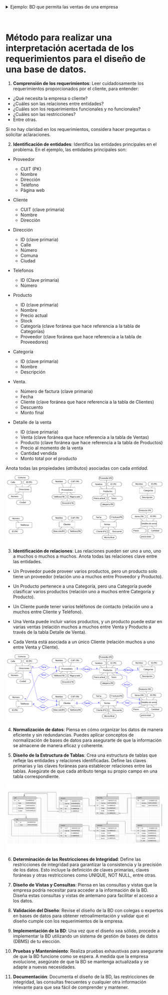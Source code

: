 <details>
<summary>Ejemplo: BD que permita las ventas de una empresa</summary>

Se quiere diseñar una BD que permita registrar las ventas de una empresa.

Específicamente, esta empresa necesita llevar un control de proveedores, clientes,
productos y ventas.

Un *proveedor* se modela con CUIT, nombre, dirección, teléfono y página web. Un *cliente*
también se modela con CUIT, nombre y dirección, pero puede tener varios teléfonos de
contacto. De cada dirección,nos interesa su calle, número, comuna y ciudad. Tanto para
los proveedores como los clientes, el CUIT esun valor único (equivalente al DNI).

De los *productos*, sabemos que tienen un identificador único, nombre, precio actual, stock
y nombre del proveedor que los comercializa. Además se organizan en *categorías*, y cada
producto se clasifica solamente en una de ellas, pero sin embargo una categoría clasifica
varios productos. De ellas nos interesa saber suid, nombre y descripción.

Sabemos que un producto es comercializado por varios proveedores, pero que un
proveedor provee unsolo producto.
Por razones de contabilidad, se debe registrar la información de cada *venta* , las cuales
tienen un númerode factura (que es único), fecha, cliente, descuento y monto final. 

A su vez, sabemos que una venta se compone de varios productos, y por eso nos interesa
el precio al momento de la venta del producto, la cantidad vendida y el monto total por
él. 

Tenga en cuenta que un producto puede estar en varias ventas,pero que podemos
tener un producto que no haya sido vendido. Adicionalmente, sabemos que cada cliente
puede realizar varias ventas, y en una venta solamente participa un cliente

</details>

<br>
<br>

# Método para realizar una interpretación acertada de los requerimientos para el diseño de una base de datos.

1. **Comprensión de los requerimientos**: Leer cuidadosamente los requerimientos proporcionados por el cliente, para entender:

- ¿Qué necesita la empresa o cliente?
- ¿Cuáles son las relaciones entre entidades?
- ¿Cuáles son los requerimientos funcionales y no funcionales? 
- ¿Cuáles son las restricciones?
- Entre otras.

Si no hay claridad en los requerimientos, considera hacer preguntas o solicitar aclaraciones.



2. **Identificación de entidades**: Identifica las entidades principales en el problema. En el ejemplo, las entidades principales son: 

- Proveedor

    - CUIT (PK)
    - Nombre
    - Dirección
    - Teléfono
    - Página web

- Cliente

    - CUIT (clave primaria)
    - Nombre
    - Dirección

- Dirección

    - ID (clave primaria)
    - Calle
    - Número
    - Comuna
    - Ciudad

- Telefonos

    - ID (Clave primaria)
    - Número

- Producto

    - ID (clave primaria)
    - Nombre
    - Precio actual
    - Stock
    - Categoría (clave foránea que hace referencia a la tabla de Categorías)
    - Proveedor (clave foránea que hace referencia a la tabla de Proveedores)

- Categoría

    - ID (clave primaria)
    - Nombre
    - Descripción

- Venta.

    - Número de factura (clave primaria)
    - Fecha
    - Cliente (clave foránea que hace referencia a la tabla de Clientes)
    - Descuento
    - Monto final

- Detalle de la venta 

    - ID (clave primaria)
    - Venta (clave foránea que hace referencia a la tabla de Ventas)
    - Producto (clave foránea que hace referencia a la tabla de Productos)
    - Precio al momento de la venta
    - Cantidad vendida
    - Monto total por el producto

Anota todas las propiedades (*atributos*) asociadas con cada *entidad*.

![Entidades](./assets/Entidades.png)



3. **Identificación de relaciones**: Las relaciones pueden ser uno a uno, uno a muchos o muchos a muchos. Anota todas las relaciones clave entre las entidades.

- Un Proveedor puede proveer varios productos, pero un producto solo tiene un proveedor (relación uno a muchos entre Proveedor y Producto).

- Un Producto pertenece a una Categoría, pero una Categoría puede clasificar varios productos (relación uno a muchos entre Categoría y Producto).

- Un Cliente puede tener varios teléfonos de contacto (relación uno a muchos entre Cliente y Teléfono).

- Una Venta puede incluir varios productos, y un producto puede estar en varias ventas (relación muchos a muchos entre Venta y Producto a través de la tabla Detalle de Venta).

- Cada Venta está asociada a un único Cliente (relación muchos a uno entre Venta y Cliente).

![Relaciones](./assets/Relacion.png)


4. **Normalización de datos**: Piensa en cómo organizar los datos de manera eficiente y sin redundancias. Puedes aplicar conceptos de normalización de bases de datos para asegurarte de que la información se almacene de manera eficaz y coherente.



5. **Diseño de la Estructura de Tablas**: Crea una estructura de tablas que refleje las entidades y relaciones identificadas. Define las claves primarias y las claves foráneas para establecer relaciones entre las tablas. Asegúrate de que cada atributo tenga su propio campo en una tabla correspondiente.

![Modelo relacional](./assets/r1.png)


6. **Determinación de las Restricciones de Integridad**: Define las restricciones de integridad para garantizar la consistencia y la precisión de los datos. Esto incluye la definición de claves primarias, claves foráneas y otras restricciones como UNIQUE, NOT NULL, entre otras.



7. **Diseño de Vistas y Consultas**: Piensa en las consultas y vistas que la empresa podría necesitar para acceder a la información de la BD. Diseña estas consultas y vistas de antemano para facilitar el acceso a los datos.



8. **Validación del Diseño**: Revise el diseño de la BD con colegas o expertos en bases de datos para obtener retroalimentación y validar que el diseño cumple con los requerimientos de la empresa.



9. **Implementación de la BD**: Una vez que el diseño sea sólido, procede a implementar la BD utilizando un sistema de gestión de bases de datos (DBMS) de tu elección.



10. **Pruebas y Mantenimiento**: Realiza pruebas exhaustivas para asegurarte de que la BD funcione como se espera. A medida que la empresa evolucione, asegúrate de que la BD se mantenga actualizada y se adapte a nuevas necesidades.



11. **Documentación**: Documenta el diseño de la BD, las restricciones de integridad, las consultas frecuentes y cualquier otra información relevante para que sea fácil de comprender y mantener.
